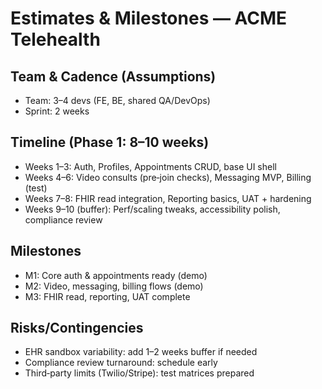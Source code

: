 # Estimates & Milestones — ACME Telehealth

## Team & Cadence (Assumptions)
- Team: 3–4 devs (FE, BE, shared QA/DevOps)
- Sprint: 2 weeks

## Timeline (Phase 1: 8–10 weeks)
- Weeks 1–3: Auth, Profiles, Appointments CRUD, base UI shell
- Weeks 4–6: Video consults (pre‑join checks), Messaging MVP, Billing (test)
- Weeks 7–8: FHIR read integration, Reporting basics, UAT + hardening
- Weeks 9–10 (buffer): Perf/scaling tweaks, accessibility polish, compliance review

## Milestones
- M1: Core auth & appointments ready (demo)
- M2: Video, messaging, billing flows (demo)
- M3: FHIR read, reporting, UAT complete

## Risks/Contingencies
- EHR sandbox variability: add 1–2 weeks buffer if needed
- Compliance review turnaround: schedule early
- Third‑party limits (Twilio/Stripe): test matrices prepared